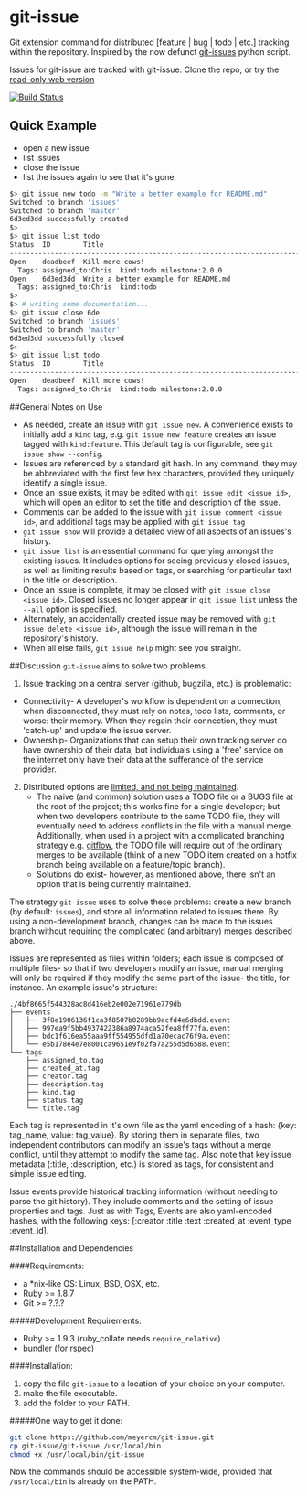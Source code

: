 

# git-issue
Git extension command for distributed [feature | bug | todo | etc.] tracking within the repository.  Inspired by the now defunct [git-issues](https://github.com/duplys/git-issues) python script.

Issues for git-issue are tracked with git-issue. Clone the repo, or try the [read-only web version](http://meyercm.github.io/git-issue/issues)

[![Build Status](https://secure.travis-ci.org/meyercm/git-issue.png)](http://travis-ci.org/meyercm/git-issue)

## Quick Example
- open a new issue
- list issues
- close the issue
- list the issues again to see that it's gone.

``` bash
$> git issue new todo -m "Write a better example for README.md"
Switched to branch 'issues'
Switched to branch 'master'
6d3ed3dd successfully created
$>
$> git issue list todo
Status  ID        Title
-------------------------------------------------------------------------------
Open    deadbeef  Kill more cows!
  Tags: assigned_to:Chris  kind:todo milestone:2.0.0
Open    6d3ed3dd  Write a better example for README.md
  Tags: assigned_to:Chris  kind:todo
$>
$> # writing some documentation...
$> git issue close 6de
Switched to branch 'issues'
Switched to branch 'master'
6d3ed3dd successfully closed
$>
$> git issue list todo
Status  ID        Title
-------------------------------------------------------------------------------
Open    deadbeef  Kill more cows!
  Tags: assigned_to:Chris  kind:todo milestone:2.0.0
```
##General Notes on Use
- As needed, create an issue with `git issue new`. A convenience exists to initially add a `kind` tag, e.g. `git issue new feature` creates an issue tagged with `kind:feature`.  This default tag is configurable, see `git issue show --config`.
- Issues are referenced by a standard git hash.  In any command, they may be abbreviated with the first few hex characters, provided they uniquely identify a single issue.
- Once an issue exists, it may be edited with `git issue edit <issue id>`, which will open an editor to set the title and description of the issue.
- Comments can be added to the issue with `git issue comment <issue id>`, and additional tags may be applied with `git issue tag`
- `git issue show` will provide a detailed view of all aspects of an issues's history.
- `git issue list` is an essential command for querying amongst the existing issues. It includes options for seeing previously closed issues, as well as limiting results based on tags, or searching for particular text in the title or description.
- Once an issue is complete, it may be closed with `git issue close <issue id>`. Closed issues no longer appear in `git issue list` unless the `--all` option is specified.
- Alternately, an accidentally created issue may be removed with `git issue delete <issue id>`, although the issue will remain in the repository's history.
- When all else fails, `git issue help` might see you straight.

##Discussion
`git-issue` aims to solve two problems.

 1. Issue tracking on a central server (github, bugzilla, etc.) is problematic:
   - Connectivity- A developer's workflow is dependent on a connection; when disconnected, they must rely on notes, todo lists, comments, or worse: their memory.  When they regain their connection, they must 'catch-up' and update the issue server.
   - Ownership- Organizations that can setup their own tracking server do have ownership of their data, but individuals using a 'free' service on the internet only have their data at the sufferance of the service provider.
 2. Distributed options are [limited, and not being maintained](http://stackoverflow.com/questions/2186628/textbased-issue-tracker-todo-list-for-git).
     - The naive (and common) solution uses a TODO file or a BUGS file at the root of the project; this works fine for a single developer; but when two developers contribute to the same TODO file, they will eventually need to address conflicts in the file with a manual merge.   Additionally, when used in a project with a complicated branching strategy e.g. [gitflow](http://nvie.com/posts/a-successful-git-branching-model/), the TODO file will require out of the ordinary merges to be available (think of a new TODO item created on a hotfix branch being available on a feature/topic branch).
     - Solutions do exist- however, as mentioned above, there isn't an option that is being currently maintained.

The strategy `git-issue` uses to solve these problems: create a new branch (by default: `issues`), and store all information related to issues there.  By using a non-development branch, changes can be made to the issues branch without requiring the complicated (and arbitrary) merges described above.

Issues are represented as files within folders; each issue is composed of multiple files- so that if two developers modify an issue, manual merging will only be required if they modify the same part of the issue- the title, for instance.  An example issue's structure:

```
./4bf8665f544328ac8d416eb2e002e71961e779db
├── events
│   ├── 3f8e1906136f1ca3f8507b0289bb9acfd4e6dbdd.event
│   ├── 997ea9f5bb4937422386a8974aca52fea8ff77fa.event
│   ├── bdc1f616ea55aaa9ff554955dfd1a70ecac76f9a.event
│   └── e5b178e4e7e8001ca9651e9f02fa7a255d5d6588.event
└── tags
    ├── assigned_to.tag
    ├── created_at.tag
    ├── creator.tag
    ├── description.tag
    ├── kind.tag
    ├── status.tag
    └── title.tag
```

Each tag is represented in it's own file as the yaml encoding of a hash: {key: tag_name, value: tag_value}. By storing them in separate files, two independent contributors can modify an issue's tags without a merge conflict, until they attempt to modify the same tag.  Also note that key issue metadata (:title, :description, etc.) is stored as tags, for consistent and simple issue editing.

Issue events provide historical tracking information (without needing to parse the git history). They include comments and the setting of issue properties and tags.  Just as with Tags, Events are also yaml-encoded hashes, with the following keys: [:creator :title :text :created_at :event_type :event_id].

##Installation and Dependencies

####Requirements:
 - a *nix-like OS: Linux, BSD, OSX, etc.
 - Ruby >= 1.8.7
 - Git >= ?.?.?

 #####Development Requirements:
  - Ruby >= 1.9.3 (ruby_collate needs `require_relative`)
  - bundler (for rspec)

####Installation:
 1. copy the file `git-issue` to a location of your choice on your computer.
 2. make the file executable.
 3. add the folder to your PATH.

#####One way to get it done:
``` bash
git clone https://github.com/meyercm/git-issue.git
cp git-issue/git-issue /usr/local/bin
chmod +x /usr/local/bin/git-issue
```

Now the commands should be accessible system-wide, provided that `/usr/local/bin` is already on the PATH.
